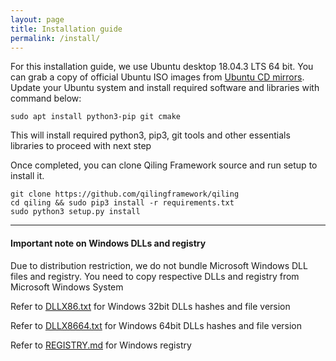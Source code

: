 ```yaml
---
layout: page
title: Installation guide
permalink: /install/
---
```


For this installation guide, we use Ubuntu desktop 18.04.3 LTS 64 bit. You can grab a copy of official Ubuntu ISO images from [Ubuntu CD mirrors](https://launchpad.net/ubuntu/+cdmirrors). Update your Ubuntu system and install required software and libraries with command below:
```
sudo apt install python3-pip git cmake
```
This will install required python3, pip3, git tools and other essentials libraries to proceed with next step

Once completed, you can clone Qiling Framework source and run setup to install it.
```
git clone https://github.com/qilingframework/qiling
cd qiling && sudo pip3 install -r requirements.txt
sudo python3 setup.py install 
```

---

#### Important note on Windows DLLs and registry

Due to distribution restriction, we do not bundle Microsoft Windows DLL files and registry. You need to copy respective DLLs and registry from Microsoft Windows System


Refer to [DLLX86.txt](https://github.com/qilingframework/qiling/blob/master/docs/DLLX86.txt) for Windows 32bit DLLs hashes and file version

Refer to [DLLX8664.txt](https://github.com/qilingframework/qiling/blob/master/docs/DLLX8664.txt) for Windows 64bit DLLs hashes and file version

Refer to [REGISTRY.md](https://github.com/qilingframework/qiling/blob/master/docs/REGISTRY.md) for Windows registry
